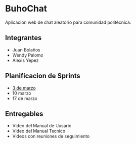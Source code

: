 # BuhoChat
Aplicación web de chat aleatorio para comunidad politécnica.

## Integrantes
- Juan Bolaños
- Wendy Palomo
- Alexis Yepez

## Planificacion de Sprints
- [3 de marzo](https://youtu.be/ZM9SO7rjk_0)
- 10 marzo
- 17 de marzo

## Entregables
- Video del Manual de Uusario
- Video del Manual Tecnico
- Videos con reuniones de seguimiento 
